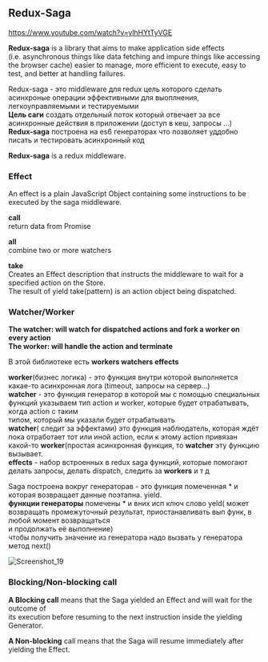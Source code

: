 ##  Redux-Saga  

https://www.youtube.com/watch?v=ylhHYtTyVGE

**Redux-saga** is a library that aims to make application side effects  
(i.e. asynchronous things like data fetching and impure things like accessing the browser cache)
easier to manage, more efficient to execute, easy to test, and better at handling failures. 

Redux-saga -  это middleware для  redux цель которого сделать  асинхроные операции эффективными для выоплнения, легкоуправляемыми и тестируемыми    
**Цель саги**  создать отдельный поток который  отвечает  за все асинхронные действия в приложении (доступ в кеш, запросы ...)  
**Redux-saga** построена на es6 генераторах что позволяет уддобно  писать и тестировать асинхронный код 

**Redux-saga** is a redux middleware.  

### Effect  

An effect is a plain JavaScript Object containing some instructions to be executed by the saga middleware.  

**call**  
return data from Promise  

**all**  
combine two or more watchers

**take**  
Creates an Effect description that instructs the middleware to wait for a specified action on the Store.  
The result of yield take(pattern) is an action object being dispatched.

### Watcher/Worker

**The watcher: will watch for dispatched actions and fork a worker on every action**  
**The worker: will handle the action and terminate**  

В этой библиотеке есть  **workers watchers effects**

**worker**(бизнес логика) - это функция внутри которой выполняется какае-то асинхронная лога (timeout, запросы на сервер...)  
**watcher** - это функция генератор в которой мы с помощью специальных функций указываем тип action и worker, которые будет отрабатывать, когда action  с таким  
типом, который мы указали будет отрабатывать  
**watcher**( следит  за эффектами) это функция наблюдатель, которая ждёт пока отработает тот или иной action, если к этому action  привязан какой-то **worker**(простая асинхронная  функция, то **watcher** эту функцию вызывает.  
**effects** -  набор встроенных в redux saga  функций, которые помогают делать запросы, делать  dispatch, следить за **workers** и т д 

Saga построена вокруг генераторав - это функция  помеченная * и которая возвращает данные поэтапна. yield.  
**функции генераторы** помечены * и вних  исп ключ  слово yeld( может возвращать промежуточный результат, приостанавливать вып функ, в любой момент возвращаться  
и продолжать её выполнение)    
чтобы получить значение из генератора надо вызвать у генератора метод  next()

![Screenshot_19](https://user-images.githubusercontent.com/66359081/160393458-0af361ac-bf0c-42a0-b9ac-cff502f04c3e.png)

### Blocking/Non-blocking call  

**A Blocking call** means that the Saga yielded an Effect and will wait for the outcome of  
its execution before resuming to the next instruction inside the yielding Generator.

**A Non-blocking** call means that the Saga will resume immediately after yielding the Effect.


